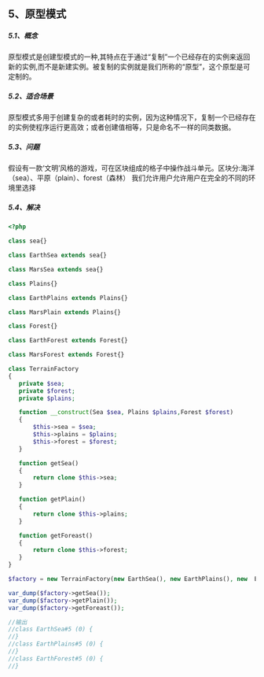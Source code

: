  <h2 id="prototype">5、原型模式</h2>
 
 <h5 id="what-is-prototype">5.1、概念</h5>
 
 原型模式是创建型模式的一种,其特点在于通过“复制”一个已经存在的实例来返回新的实例,而不是新建实例。被复制的实例就是我们所称的“原型”，这个原型是可定制的。
 
 <h5 id="when-use-prototype">5.2、适合场景</h5>
 
 原型模式多用于创建复杂的或者耗时的实例，因为这种情况下，复制一个已经存在的实例使程序运行更高效；或者创建值相等，只是命名不一样的同类数据。
 
 <h5 id="issue-prototype">5.3、问题</h5>
 
假设有一款‘文明’风格的游戏，可在区块组成的格子中操作战斗单元。区块分:海洋（sea）、平原（plain）、forest（森林）
我们允许用户允许用户在完全的不同的环境里选择

 <h5 id="solution-prototype">5.4、解决</h5>
 
 ```php
 <?php 

class sea{}

class EarthSea extends sea{}

class MarsSea extends sea{}

class Plains{}

class EarthPlains extends Plains{}

class MarsPlain extends Plains{}

class Forest{}

class EarthForest extends Forest{}

class MarsForest extends Forest{}

class TerrainFactory
{
    private $sea;
    private $forest;
    private $plains;

    function __construct(Sea $sea, Plains $plains,Forest $forest)
    {
        $this->sea = $sea;
        $this->plains = $plains;
        $this->forest = $forest;
    }

    function getSea()
    {
        return clone $this->sea;
    }

    function getPlain()
    {
        return clone $this->plains;
    }

    function getForeast()
    {
        return clone $this->forest;
    }
}

$factory = new TerrainFactory(new EarthSea(), new EarthPlains(), new  EarthForest);

var_dump($factory->getSea());
var_dump($factory->getPlain());
var_dump($factory->getForeast());

//输出
//class EarthSea#5 (0) {
//}
//class EarthPlains#5 (0) {
//}
//class EarthForest#5 (0) {
//}
 ```